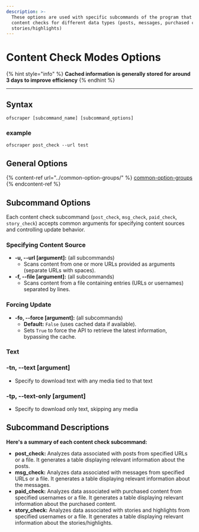 ```yaml
---
description: >-
  These options are used with specific subcommands of the program that perform
  content checks for different data types (posts, messages, purchased content,
  stories/highlights)
---
```


# Content Check Modes Options

{% hint style="info" %}
&#x20;**Cached information is generally stored for around 3 days to improve efficiency**
{% endhint %}



***

## Syntax

```
ofscraper [subcommand_name] [subcommand_options]
```

### example

```
ofscraper post_check --url test
```

## General Options

{% content-ref url="../common-option-groups/" %}
[common-option-groups](../common-option-groups/)
{% endcontent-ref %}

## Subcommand Options

Each content check subcommand (`post_check`, `msg_check`, `paid_check`, `story_check`) accepts common arguments for specifying content sources and controlling update behavior.

### Specifying Content Source

* **-u, --url \[argument]:** (all subcommands)
  * Scans content from one or more URLs provided as arguments (separate URLs with spaces).
* **-f, --file \[argument]:** (all subcommands)
  * Scans content from a file containing entries (URLs or usernames) separated by lines.

### Forcing Update

* **-fo, --force \[argument]:** (all subcommands)
  * **Default:** `False` (uses cached data if available).
  * Sets `True` to force the API to retrieve the latest information, bypassing the cache.

### Text

### **-tn, --text** \[argument]

* Specify to  download text with any media tied to that text

### **-tp, --text-only** \[argument]

* Specify to  download only text, skipping any media

## Subcommand Descriptions

**Here's a summary of each content check subcommand:**

* **post\_check:** Analyzes data associated with posts from specified URLs or a file. It generates a table displaying relevant information about the posts.
* **msg\_check:** Analyzes data associated with messages from specified URLs or a file. It generates a table displaying relevant information about the messages.
* **paid\_check:** Analyzes data associated with purchased content from specified usernames or a file. It generates a table displaying relevant information about the purchased content.
* **story\_check:** Analyzes data associated with stories and highlights from specified usernames or a file. It generates a table displaying relevant information about the stories/highlights.

